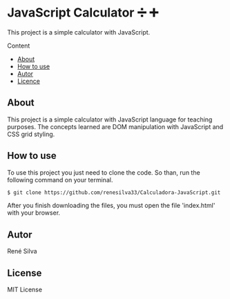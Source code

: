 # JavaScript Calculator :heavy_division_sign:  :heavy_plus_sign: 
 This project is a simple calculator with JavaScript.

Content 

<!--ts-->
   * [About](#about)
   * [How to use](#how-to-use)
   * [Autor](#autor)
   * [Licence](#license)
<!--te-->

## About

This project is a simple calculator with JavaScript language for teaching purposes. The concepts learned are DOM manipulation with JavaScript and CSS grid styling.

## How to use

To use this project you just need to clone the code. So than, run the following command on your terminal.

``` bash
$ git clone https://github.com/renesilva33/Calculadora-JavaScript.git

```

After you finish downloading the files, you must open the file 'index.html' with your browser.

## Autor
René Silva
## License

MIT License
